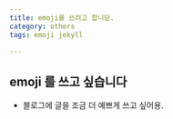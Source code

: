```yaml
---
title: emoji를 쓰려고 합니당. 
category: others
tags: emoji jekyll 

---
```


## emoji 를 쓰고 싶습니다

- 블로그에 글을 조금 더 예쁘게 쓰고 싶어용. 